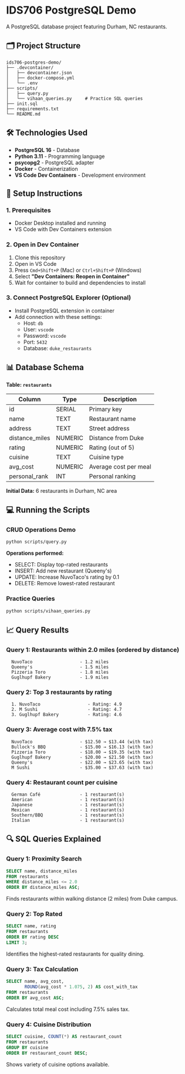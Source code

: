 # IDS706 PostgreSQL Demo

A PostgreSQL database project featuring Durham, NC restaurants.

## 🗂️ Project Structure

```
ids706-postgres-demo/
├── .devcontainer/
│   ├── devcontainer.json
│   ├── docker-compose.yml
│   └── .env
├── scripts/
│   ├── query.py              
│   └── vihaan_queries.py     # Practice SQL queries
├── init.sql                 
├── requirements.txt
└── README.md
```

## 🛠️ Technologies Used

- **PostgreSQL 16** - Database
- **Python 3.11** - Programming language
- **psycopg2** - PostgreSQL adapter
- **Docker** - Containerization
- **VS Code Dev Containers** - Development environment

## 🚀 Setup Instructions

### 1. Prerequisites
- Docker Desktop installed and running
- VS Code with Dev Containers extension

### 2. Open in Dev Container
1. Clone this repository
2. Open in VS Code
3. Press `Cmd+Shift+P` (Mac) or `Ctrl+Shift+P` (Windows)
4. Select **"Dev Containers: Reopen in Container"**
5. Wait for container to build and dependencies to install

### 3. Connect PostgreSQL Explorer (Optional)
- Install PostgreSQL extension in container
- Add connection with these settings:
  - Host: `db`
  - User: `vscode`
  - Password: `vscode`
  - Port: `5432`
  - Database: `duke_restaurants`

## 📊 Database Schema

**Table: `restaurants`**

| Column | Type | Description |
|--------|------|-------------|
| id | SERIAL | Primary key |
| name | TEXT | Restaurant name |
| address | TEXT | Street address |
| distance_miles | NUMERIC | Distance from Duke |
| rating | NUMERIC | Rating (out of 5) |
| cuisine | TEXT | Cuisine type |
| avg_cost | NUMERIC | Average cost per meal |
| personal_rank | INT | Personal ranking |

**Initial Data:** 6 restaurants in Durham, NC area

## 💻 Running the Scripts

### CRUD Operations Demo
```bash
python scripts/query.py
```

**Operations performed:**
- SELECT: Display top-rated restaurants
- INSERT: Add new restaurant (Queeny's)
- UPDATE: Increase NuvoTaco's rating by 0.1
- DELETE: Remove lowest-rated restaurant

### Practice Queries
```bash
python scripts/vihaan_queries.py
```

## 📈 Query Results

### Query 1: Restaurants within 2.0 miles (ordered by distance)
```
  NuvoTaco                  - 1.2 miles
  Queeny's                  - 1.5 miles
  Pizzeria Toro             - 1.8 miles
  Guglhupf Bakery           - 1.9 miles
```

### Query 2: Top 3 restaurants by rating
```
  1. NuvoTaco                  - Rating: 4.9
  2. M Sushi                   - Rating: 4.7
  3. Guglhupf Bakery           - Rating: 4.6
```

### Query 3: Average cost with 7.5% tax
```
  NuvoTaco                  - $12.50 → $13.44 (with tax)
  Bullock's BBQ             - $15.00 → $16.13 (with tax)
  Pizzeria Toro             - $18.00 → $19.35 (with tax)
  Guglhupf Bakery           - $20.00 → $21.50 (with tax)
  Queeny's                  - $22.00 → $23.65 (with tax)
  M Sushi                   - $35.00 → $37.63 (with tax)
```

### Query 4: Restaurant count per cuisine
```
  German Café               - 1 restaurant(s)
  American                  - 1 restaurant(s)
  Japanese                  - 1 restaurant(s)
  Mexican                   - 1 restaurant(s)
  Southern/BBQ              - 1 restaurant(s)
  Italian                   - 1 restaurant(s)
```

## 🔍 SQL Queries Explained

### Query 1: Proximity Search
```sql
SELECT name, distance_miles
FROM restaurants
WHERE distance_miles <= 2.0
ORDER BY distance_miles ASC;
```
Finds restaurants within walking distance (2 miles) from Duke campus.

### Query 2: Top Rated
```sql
SELECT name, rating
FROM restaurants
ORDER BY rating DESC
LIMIT 3;
```
Identifies the highest-rated restaurants for quality dining.

### Query 3: Tax Calculation
```sql
SELECT name, avg_cost, 
       ROUND(avg_cost * 1.075, 2) AS cost_with_tax
FROM restaurants
ORDER BY avg_cost ASC;
```
Calculates total meal cost including 7.5% sales tax.

### Query 4: Cuisine Distribution
```sql
SELECT cuisine, COUNT(*) AS restaurant_count
FROM restaurants
GROUP BY cuisine
ORDER BY restaurant_count DESC;
```
Shows variety of cuisine options available.
